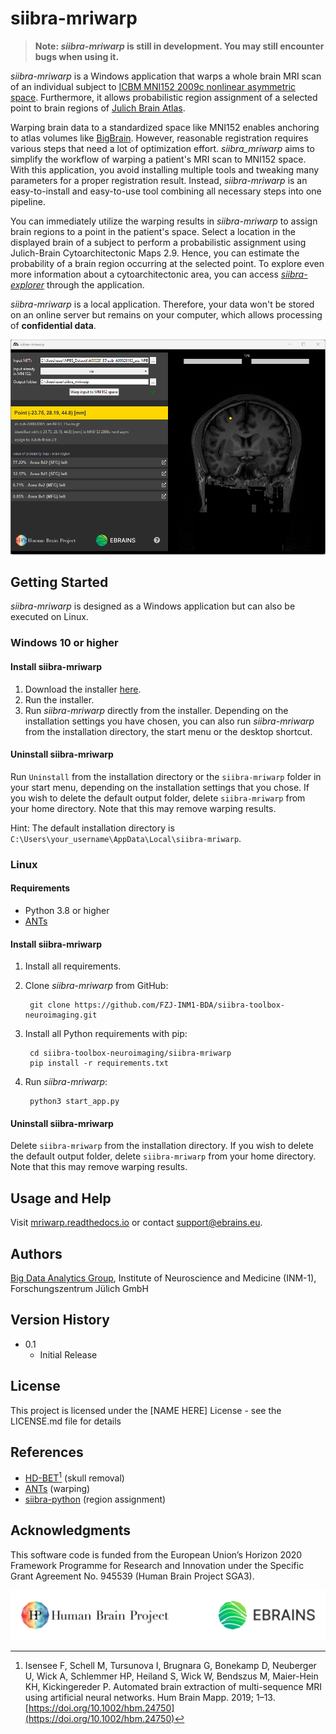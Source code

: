# siibra-mriwarp

> **Note: _siibra-mriwarp_ is still in development. You may still encounter bugs when using it.**

_siibra-mriwarp_ is a Windows application that warps a whole brain MRI scan of an individual subject to [ICBM MNI152 2009c nonlinear asymmetric space](https://www.bic.mni.mcgill.ca/ServicesAtlases/ICBM152NLin2009). Furthermore, it allows probabilistic region assignment of a selected point to brain regions of [Julich Brain Atlas](https://julich-brain-atlas.de/).

Warping brain data to a standardized space like MNI152 enables anchoring to atlas volumes like [BigBrain](https://julich-brain-atlas.de/atlas/bigbrain). However, reasonable registration requires various steps that need a lot of optimization effort. _siibra_mriwarp_ aims to simplify the workflow of warping a patient's MRI scan to MNI152 space. With this application, you avoid installing multiple tools and tweaking many parameters for a proper registration result. Instead, _siibra-mriwarp_ is an easy-to-install and easy-to-use tool combining all necessary steps into one pipeline. 

You can immediately utilize the warping results in _siibra-mriwarp_ to assign brain regions to a point in the patient's space. Select a location in the displayed brain of a subject to perform a probabilistic assignment using Julich-Brain Cytoarchitectonic Maps 2.9. Hence, you can estimate the probability of a brain region occurring at the selected point. To explore even more information about a cytoarchitectonic area, you can access [_siibra-explorer_](https://atlases.ebrains.eu/viewer/human) through the application.

_siibra-mriwarp_ is a local application. Therefore, your data won't be stored on an online server but remains on your computer, which allows processing of **confidential data**.

![image](docs/images/teaser.png)

## Getting Started

_siibra-mriwarp_ is designed as a Windows application but can also be executed on Linux.

### Windows 10 or higher

#### Install siibra-mriwarp

1. Download the installer [here](https://fz-juelich.sciebo.de/s/N9taLOGoE5MiSz8/download).
2. Run the installer.
3. Run _siibra-mriwarp_ directly from the installer. Depending on the installation settings you have chosen, you can also run _siibra-mriwarp_ from the installation directory, the start menu or the desktop shortcut.

#### Uninstall siibra-mriwarp

Run `Uninstall` from the installation directory or the `siibra-mriwarp` folder in your start menu, depending on the installation settings that you chose. If you wish to delete the default output folder, delete `siibra-mriwarp` from your home directory. Note that this may remove warping results.

Hint: The default installation directory is `C:\Users\your_username\AppData\Local\siibra-mriwarp`.

### Linux

#### Requirements

* Python 3.8 or higher
* [ANTs](https://github.com/ANTsX/ANTs/wiki/Compiling-ANTs-on-Linux-and-Mac-OS)

#### Install siibra-mriwarp

1. Install all requirements.
2. Clone _siibra-mriwarp_ from GitHub:

        git clone https://github.com/FZJ-INM1-BDA/siibra-toolbox-neuroimaging.git

3. Install all Python requirements with pip:

        cd siibra-toolbox-neuroimaging/siibra-mriwarp
        pip install -r requirements.txt

4. Run _siibra-mriwarp_:

        python3 start_app.py

#### Uninstall siibra-mriwarp

Delete `siibra-mriwarp` from the installation directory. If you wish to delete the default output folder, delete `siibra-mriwarp` from your home directory. Note that this may remove warping results.

## Usage and Help

Visit [mriwarp.readthedocs.io](https://mriwarp.readthedocs.io) or contact [support@ebrains.eu](mailto:support@ebrains.eu?subject=[siibra-mriwarp]).

## Authors

[Big Data Analytics Group](https://fz-juelich.de/en/inm/inm-1/research/big-data-analytics), Institute of Neuroscience and Medicine (INM-1), Forschungszentrum Jülich GmbH

## Version History

* 0.1
    * Initial Release

## License

This project is licensed under the [NAME HERE] License - see the LICENSE.md file for details

## References

* [HD-BET](https://github.com/MIC-DKFZ/HD-BET)[^1] (skull removal)
* [ANTs](http://stnava.github.io/ANTs/) (warping)
* [siibra-python](https://github.com/FZJ-INM1-BDA/siibra-python) (region assignment)

[^1]: Isensee F, Schell M, Tursunova I, Brugnara G, Bonekamp D, Neuberger U, Wick A, Schlemmer HP, Heiland S, Wick W, Bendszus M, Maier-Hein KH, Kickingereder P. Automated brain extraction of multi-sequence MRI using artificial neural networks. Hum Brain Mapp. 2019; 1–13. [https://doi.org/10.1002/hbm.24750](https://doi.org/10.1002/hbm.24750)

## Acknowledgments

This software code is funded from the European Union’s Horizon 2020 Framework Programme for Research and Innovation under the Specific Grant Agreement No. 945539 (Human Brain Project SGA3).

![image](./data/hbp_ebrains_color_dark.png)
